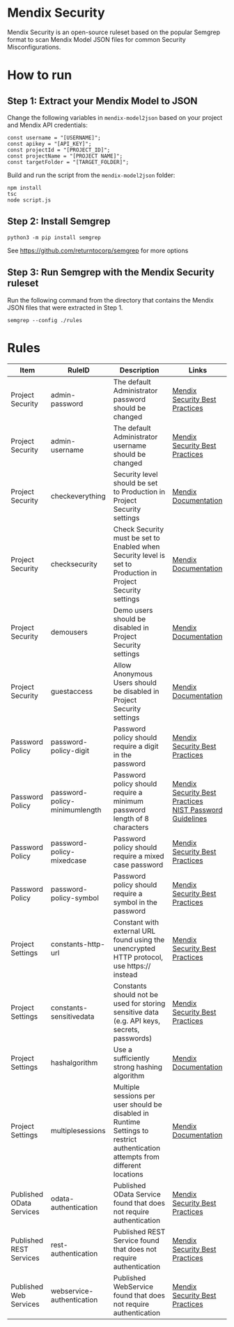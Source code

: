 # Mendix Security

Mendix Security is an open-source ruleset based on the popular Semgrep format to scan Mendix Model JSON files for common Security Misconfigurations.

# How to run

## Step 1: Extract your Mendix Model to JSON

Change the following variables in `mendix-model2json` based on your project and Mendix API credentials:

```
const username = "[USERNAME]";
const apikey = "[API_KEY]";
const projectId = "[PROJECT_ID]";
const projectName = "[PROJECT NAME]";
const targetFolder = "[TARGET_FOLDER]";
```

Build and run the script from the `mendix-model2json` folder:

```
npm install
tsc
node script.js
```

## Step 2: Install Semgrep

```
python3 -m pip install semgrep
```
See https://github.com/returntocorp/semgrep for more options

## Step 3: Run Semgrep with the Mendix Security ruleset
Run the following command from the directory that contains the Mendix JSON files that were extracted in Step 1.
```
semgrep --config ./rules
```

# Rules

| Item | RuleID | Description | Links |
| --- | --- | --- | --- |
| Project Security | admin-password | The default Administrator password should be changed | [Mendix Security Best Practices](https://docs.mendix.com/howto/security/best-practices-security/#9-renaming-the-administrator-user) |
| Project Security | admin-username | The default Administrator username should be changed | [Mendix Security Best Practices](https://docs.mendix.com/howto/security/best-practices-security/#9-renaming-the-administrator-user) |
| Project Security | checkeverything | Security level should be set to Production in Project Security settings | [Mendix Documentation](https://docs.mendix.com/refguide/project-security/#security-level) |
| Project Security | checksecurity | Check Security must be set to Enabled when Security level is set to Production in Project Security settings | [Mendix Documentation](https://docs.mendix.com/refguide/project-security/#check-security) |
| Project Security | demousers | Demo users should be disabled in Project Security settings | [Mendix Documentation](https://docs.mendix.com/refguide/demo-users/) |
| Project Security | guestaccess | Allow Anonymous Users should be disabled in Project Security settings | [Mendix Documentation](https://docs.mendix.com/refguide/anonymous-users/) |
| Password Policy | password-policy-digit | Password policy should require a digit in the password | [Mendix Security Best Practices](https://docs.mendix.com/howto/security/best-practices-security/#8-applying-a-strong-password-policy) |
| Password Policy | password-policy-minimumlength | Password policy should require a minimum password length of 8 characters | [Mendix Security Best Practices](https://docs.mendix.com/howto/security/best-practices-security/#8-applying-a-strong-password-policy)<br/>[NIST Password Guidelines](https://pages.nist.gov/800-63-3/sp800-63b.html#memsecretver) |
| Password Policy | password-policy-mixedcase | Password policy should require a mixed case password | [Mendix Security Best Practices](https://docs.mendix.com/howto/security/best-practices-security/#8-applying-a-strong-password-policy) |
| Password Policy | password-policy-symbol | Password policy should require a symbol in the password | [Mendix Security Best Practices](https://docs.mendix.com/howto/security/best-practices-security/#8-applying-a-strong-password-policy) |
| Project Settings | constants-http-url | Constant with external URL found using the unencrypted HTTP protocol, use https:// instead | [Mendix Security Best Practices](https://docs.mendix.com/howto/security/best-practices-security/#10-using-ssl-on-consumed-web-services-whenever-possible) |
| Project Settings | constants-sensitivedata | Constants should not be used for storing sensitive data (e.g. API keys, secrets, passwords) | [Mendix Security Best Practices](https://docs.mendix.com/howto/security/best-practices-security/#6-using-the-encryption-module-when-storing-sensitive-information) |
| Project Settings | hashalgorithm | Use a sufficiently strong hashing algorithm | [Mendix Documentation](https://docs.mendix.com/refguide/project-settings/#hash-algorithm) |
| Project Settings | multiplesessions | Multiple sessions per user should be disabled in Runtime Settings to restrict authentication attempts from different locations | [Mendix Documentation](https://docs.mendix.com/refguide/project-settings/#multiple-sessions) |
| Published OData Services | odata-authentication | Published OData Service found that does not require authentication | [Mendix Security Best Practices](https://docs.mendix.com/howto/security/best-practices-security/#service-authentication) |
| Published REST Services | rest-authentication | Published REST Service found that does not require authentication | [Mendix Security Best Practices](https://docs.mendix.com/howto/security/best-practices-security/#service-authentication) |
| Published Web Services | webservice-authentication | Published WebService found that does not require authentication | [Mendix Security Best Practices](https://docs.mendix.com/howto/security/best-practices-security/#service-authentication) |

